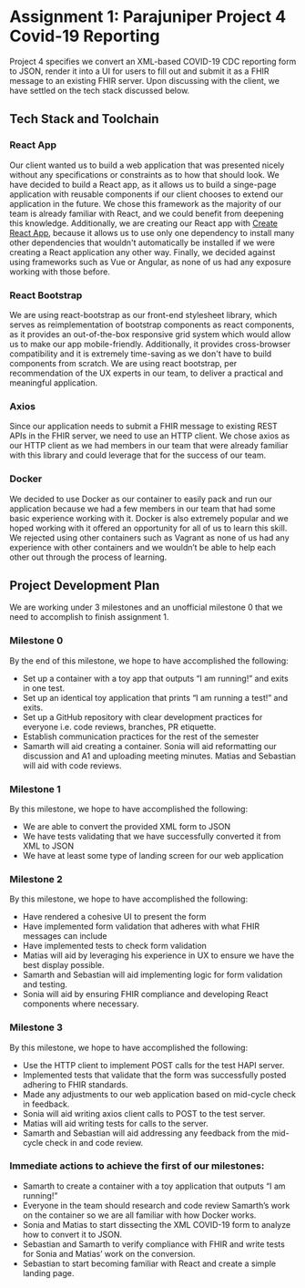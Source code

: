 # Assignment 1: Parajuniper Project 4 Covid-19 Reporting
Project 4 specifies we convert an XML-based COVID-19 CDC reporting form to JSON, render it into a UI for users to fill out and submit it as a FHIR message to an existing FHIR server. Upon discussing with the client, we have settled on the tech stack discussed below. 

## Tech Stack and Toolchain 

### React App 
Our client wanted us to build a web application that was presented nicely without any specifications or constraints as to how that should look. We have decided to build a React app, as it allows us to build a singe-page application with reusable components if our client chooses to extend our application in the future. We chose this framework as the majority of our team is already familiar with React, and we could benefit from deepening this knowledge. Additionally, we are creating our React app with [Create React App](https://create-react-app.dev/), because it allows us to use only one dependency to install many other dependencies that wouldn't automatically be installed if we were creating a React application any other way. Finally, we decided against using frameworks such as Vue or Angular, as none of us had any exposure working with those before. 

### React Bootstrap 
We are using react-bootstrap as our front-end stylesheet library, which serves as reimplementation of bootstrap components as react components, as it provides an out-of-the-box responsive grid system which would allow us to make our app mobile-friendly. Additionally, it provides cross-browser compatibility and it is extremely time-saving as we don't have to build components from scratch. We are using react bootstrap, per recommendation of the UX experts in our team, to deliver a practical and meaningful application.

### Axios
Since our application needs to submit a FHIR message to existing REST APIs in the FHIR server, we need to use an HTTP client. We chose axios as our HTTP client as we had members in our team that were already familiar with this library and could leverage that for the success of our team. 

### Docker
We decided to use Docker as our container to easily pack and run our application because we had a few members in our team that had some basic experience working with it. Docker is also extremely popular and we hoped working with it offered an opportunity for all of us to learn this skill. We rejected using other containers such as Vagrant as none of us had any experience with other containers and we wouldn’t be able to help each other out through the process of learning. 

## Project Development Plan
We are working under 3 milestones and an unofficial milestone 0 that we need to accomplish to finish assignment 1. 
### Milestone 0 
By the end of this milestone, we hope to have accomplished the following: 
- Set up a container with a toy app that outputs “I am running!” and exits in one test. 
- Set up an identical toy application that prints “I am running a test!” and exits. 
- Set up a GitHub repository with clear development practices for everyone i.e. code reviews, branches, PR etiquette. 
- Establish communication practices for the rest of the semester
- Samarth will aid creating a container. Sonia will aid reformatting our discussion and A1 and uploading meeting minutes. Matias and Sebastian will aid with code reviews. 

### Milestone 1
By this milestone, we hope to have accomplished the following: 
- We are able to convert the provided XML form to JSON 
- We have tests validating that we have successfully converted it from XML to JSON
- We have at least some type of landing screen for our web application

### Milestone 2
By this milestone, we hope to have accomplished the following: 
- Have rendered a cohesive UI to present the form
- Have implemented form validation that adheres with what FHIR messages can include 
- Have implemented tests to check form validation 
- Matias will aid by leveraging his experience in UX to ensure we have the best display possible. 
- Samarth and Sebastian will aid implementing logic for form validation and testing. 
- Sonia will aid by ensuring FHIR compliance and developing React components where necessary. 

### Milestone 3
By this milestone, we hope to have accomplished the following: 
- Use the HTTP client to implement POST calls for the test HAPI server.
- Implemented tests that validate that the form was successfully posted adhering to FHIR standards. 
- Made any adjustments to our web application based on mid-cycle check in feedback. 
- Sonia will aid writing axios client calls to POST to the test server. 
- Matias will aid writing tests for calls to the server. 
- Samarth and Sebastian will aid addressing any feedback from the mid-cycle check in and code review. 


### Immediate actions to achieve the first of our milestones: 
- Samarth to create a container with a toy application that outputs “I am running!” 
- Everyone in the team should research and code review Samarth’s work on the container so we are all familiar with how Docker works. 
- Sonia and Matias to start dissecting the XML COVID-19 form to analyze how to convert it to JSON. 
- Sebastian and Samarth to verify compliance with FHIR and  write tests for Sonia and Matias’ work on the conversion. 
- Sebastian to start becoming familiar with React and create a simple landing page.
